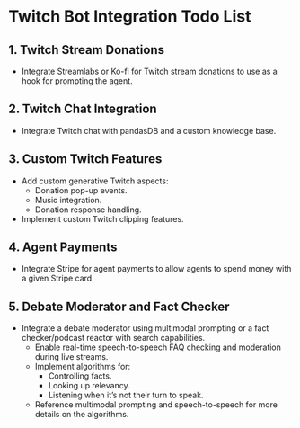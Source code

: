 # Twitch Bot Integration Todo List

## 1. Twitch Stream Donations
- Integrate Streamlabs or Ko-fi for Twitch stream donations to use as a hook for prompting the agent.

## 2. Twitch Chat Integration
- Integrate Twitch chat with pandasDB and a custom knowledge base.

## 3. Custom Twitch Features
- Add custom generative Twitch aspects:
    - Donation pop-up events.
    - Music integration.
    - Donation response handling.
- Implement custom Twitch clipping features.

## 4. Agent Payments
- Integrate Stripe for agent payments to allow agents to spend money with a given Stripe card.

## 5. Debate Moderator and Fact Checker
- Integrate a debate moderator using multimodal prompting or a fact checker/podcast reactor with search capabilities.
    - Enable real-time speech-to-speech FAQ checking and moderation during live streams.
    - Implement algorithms for:
        - Controlling facts.
        - Looking up relevancy.
        - Listening when it’s not their turn to speak.
    - Reference multimodal prompting and speech-to-speech for more details on the algorithms.